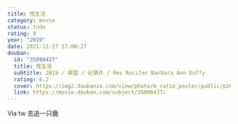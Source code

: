 ```yaml
---
title: 性生活
category: movie
status: todo
rating: 0
year: "2019"
date: 2021-11-27 17:00:27
douban:
  id: "35098437"
  title: 性生活
  subtitle: 2019 / 美国 / 纪录片 / Rev Rucifer Barbara Ann Duffy
  rating: 6.2
  cover: https://img2.doubanio.com/view/photo/m_ratio_poster/public/p2608731531.jpg
  link: https://movie.douban.com/subject/35098437/
---
```


Via tw 去追一只鹿